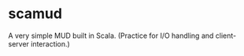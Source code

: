 # scamud
A very simple MUD built in Scala.  (Practice for I/O handling and client-server interaction.)

